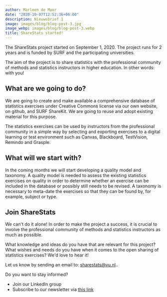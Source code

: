 ```yaml
---
author: Marleen de Moor
date: "2020-10-07T12:52:36+06:00"
description: Nieuwsbrief 1
image: images/blog/blog-post-3.jpg
image_webp: images/blog/blog-post-3.webp
title: ShareStats started!
---
```


The ShareStats project started on September 1, 2020. The project runs for 2 years and is funded by SURF and the  participating universities.

The aim of the project is to share statistics with the professional community of methods and statistics instructors in higher education. In other words: with you! 

## What are we going to do?

We are going to create and make available a comprehensive database of statistics exercises under Creative Commons license via our own website, on github, and SURF ShareKit. We are going to reuse and adopt existing material for this purpose.

The statistics exercises can be used by instructors from the professional community in a simple way by selecting and exporting exercises to a digital learning or test environment such as Canvas, Blackboard, TestVision, Remindo and Grasple.

## What will we start with?

In the coming months we will start developing a quality model and taxonomy. A quality model is needed to assess the existing statistics exercises on quality in order to determine whether an exercise can be included in the database or possibly still needs to be revised. A taxonomy is necessary to meta-date the exercises so that they can be found by, for example, subject or type.

## Join ShareStats

We can't do it alone! In order to make the project a success, it is crucial to involve the professional community of methods and statistics instructors as much as possible.

What knowledge and ideas do you have that are relevant for this project? What wishes and needs do you have when it comes to the open sharing of statistics exercises? We'd love to hear it! 

Let us know by sending an email to:
sharestats@vu.nl..

Do you want to stay informed?

- Join our LinkedIn group
- Subscribe to our newsletter via [this link](https://forms.gle/sQQXngFM3hkg4twh8)